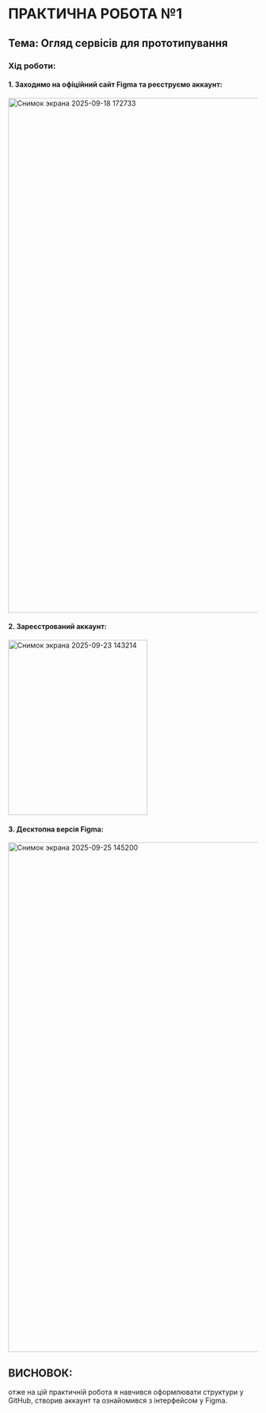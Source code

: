 # **ПРАКТИЧНА РОБОТА №1**

## **Тема: Огляд сервісів для прототипування**

### Хід роботи:

#### **1. Заходимо на офіційний сайт Figma та рeєструємо аккаунт:**
<img width="1918" height="1038" alt="Снимок экрана 2025-09-18 172733" src="https://github.com/user-attachments/assets/4730f137-4000-4810-99fa-a8366de2bf86" />

#### **2. Зареєстрований аккаунт:**
<img width="281" height="353" alt="Снимок экрана 2025-09-23 143214" src="https://github.com/user-attachments/assets/fc4af3cd-5107-43cc-8e62-9c349f1be5f0" />

#### **3. Десктопна версія Figma:**
<img width="1919" height="1028" alt="Снимок экрана 2025-09-25 145200" src="https://github.com/user-attachments/assets/54feed00-4b76-4085-af3e-275a08610f98" />

## **ВИСНОВОК:**
отже на цій практичній робота я навчився оформлювати структури у GitHub, створив аккаунт та ознайомився з інтерфейсом у Figma. 

  
